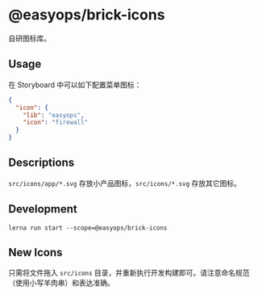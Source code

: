 # @easyops/brick-icons

自研图标库。

## Usage

在 Storyboard 中可以如下配置菜单图标：

```json
{
  "icon": {
    "lib": "easyops",
    "icon": "firewall"
  }
}
```

## Descriptions

`src/icons/app/*.svg` 存放小产品图标，`src/icons/*.svg` 存放其它图标。

## Development

`lerna run start --scope=@easyops/brick-icons`

## New Icons

只需将文件拖入 `src/icons` 目录，并重新执行开发构建即可。请注意命名规范（使用小写羊肉串）和表达准确。
